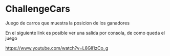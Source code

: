 # ChallengeCars
Juego de carros que muestra la posicion de los ganadores

En el siguiente link es posible ver una salida por consola, de como queda el juego

https://www.youtube.com/watch?v=L8Gll1zCo_g

